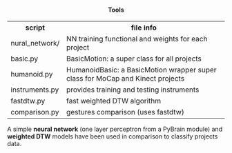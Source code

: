 <html>
<head>
<script type="text/javascript" src="http://latex.codecogs.com/latexit.js"></script>
<h4 align="center">Tools</h4>
</head>

<body>

<table style="width:100%">
  <tr>
    <th>script</th>
    <th>file info</th>
  </tr>
  <tr>
    <td>nural_network/</td>
    <td>NN training functional and weights for each project</td>
  </tr>
  <tr>
    <td>basic.py</td>
    <td>BasicMotion: a super class for all projects</td>
  </tr>
  <tr>
    <td>humanoid.py</td>
    <td>HumanoidBasic: a BasicMotion wrapper super class for MoCap and Kinect projects</td>
  </tr>
  <tr>
    <td>instruments.py</td>
    <td>provides training and testing instruments</td>
  </tr>
  <tr>
    <td>fastdtw.py</td>
    <td>fast weighted DTW algorithm</td>
  </tr>
  <tr>
    <td>comparison.py</td>
    <td>gestures comparison (uses fastdtw)</td>
  </tr>
</table>

<p>A simple <b>neural network</b> (one layer perceptron from a PyBrain module) and <b>weighted DTW</b> models have been used in comparison to classify projects data.</p>